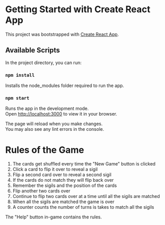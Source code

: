 # Getting Started with Create React App

This project was bootstrapped with [Create React App](https://github.com/facebook/create-react-app).

## Available Scripts

In the project directory, you can run:

### `npm install`

Installs the node_modules folder required to run the app.

### `npm start`

Runs the app in the development mode.\
Open [http://localhost:3000](http://localhost:3000) to view it in your browser.

The page will reload when you make changes.\
You may also see any lint errors in the console.

# Rules of the Game

<ol>
    <li>The cards get shuffled every time the "New Game" button is clicked</li>
    <li>Click a card to flip it over to reveal a sigil</li>
    <li>Flip a second card over to reveal a second sigil</li>
    <li>If the cards do not match they will flip back over</li>
    <li>Remember the sigils and the position of the cards</li>
    <li>Flip another two cards over</li>
    <li>Continue to flip two cards over at a time until all the sigils are matched</li>
    <li>When all the sigils are matched the game is over</li>
    <li>A counter counts the number of turns is takes to match all the sigils</li>
</ol>

The "Help" button in-game contains the rules.
